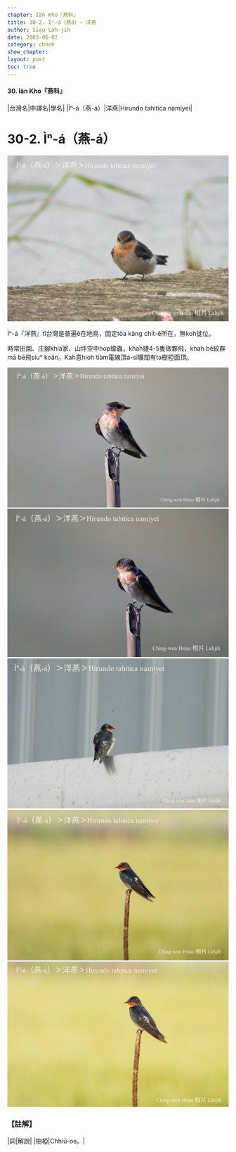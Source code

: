 ```yaml
---
chapter: Iàn Kho『燕科』
title: 30-2. Ìⁿ-á（燕á）— 洋燕
author: Siau Lah-jih
date: 2003-06-02
category: chheh
show_chapter: 
layout: post
toc: true
---
```


#### 30. Iàn Kho『燕科』


|台灣名|中譯名|學名|
|Ìⁿ-á（燕-á）|洋燕|Hirundo tahitica namiyei|

# 30-2. Ìⁿ-á（燕-á）


![](../too5/30/30-2-5.洋燕.jpg)


Ìⁿ-á『洋燕』tī台灣是普遍ê在地鳥，固定tòa kāng chi̍t-ê所在，無koh徙位。

時常田園、庄腳khiā家、山坪空中hop蠓蟲，khah捷4-5隻做夥飛，khah bē絞群mā bē飛siuⁿ koân。Kah意hioh tiàm電線頂á-sī曠闊有ta樹椏面頂。



![](../too5/30/30-2-3.洋燕.jpg)
![](../too5/30/30-2-6.洋燕.jpg)
![](../too5/30/30-2-4.洋燕.jpg)
![](../too5/30/30-2-1.洋燕.jpg)
![](../too5/30/30-2-2.洋燕.jpg)



### 【註解】

|詞|解說|
|樹椏|Chhiū-oe。|


